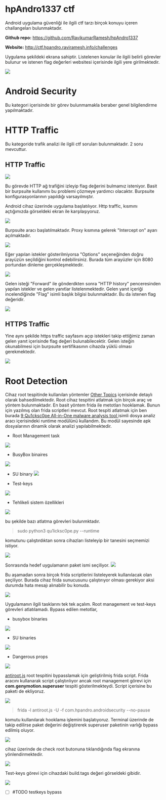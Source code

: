 # hpAndro1337 ctf

Android uygulama güvenliği ile ilgili ctf tarzı birçok konuyu içeren challangeları bulunmaktadır.

**Github repo:** https://github.com/RavikumarRamesh/hpAndro1337

**Website:** http://ctf.hpandro.raviramesh.info/challenges

Uygulama şekildeki ekrana sahiptir. Listelenen konular ile ilgili belirli görevler bulunur ve istenen flag değerleri websitesi içerisinde ilgili yere girilmektedir.

![](../../../images/Pasted%20image%2020220326200341.png)


# Android Security
Bu kategori içerisinde bir görev bulunmamakla beraber genel bilgilendirme yapılmaktadır.

# HTTP Traffic
Bu kategoride trafik analizi ile ilgili ctf soruları bulunmaktadır. 2 soru mevcuttur.

## HTTP Traffic
![](../../../images/Pasted%20image%2020220326202459.png)

Bu görevde HTTP ağ trafiğini izleyip flag değerini bulmamız isteniyor. Basit bir burpsuite kullanımı bu problemi çözmeye yardımcı olacaktır. Burpsuite konfigurasyonlarının yapıldığı varsayılmıştır.

Android cihaz üzerinde uygulama başlatılıyor. Http traffic, kısmını açtığımızda görseldeki ekran ile karşılaşıyoruz.

![](../../../images/Pasted%20image%2020220327120957.png)

Burpsuite aracı başlatılmaktadır. Proxy kısmına gelerek "Intercept on" ayarı açılmaktadır.

![](../../../images/Pasted%20image%2020220327120704.png)

Eğer yapılan istekler gösterilmiyorsa "Options" seçeneğinden doğru arayüzün seçildiğini kontrol edebilirsiniz. Burada tüm arayüzler için 8080 portundan dinleme gerçekleşmektedir.

![](../../../images/Pasted%20image%2020220327122041.png)

Gelen isteği "Forward" ile gönderdkten sonra "HTTP history" penceresinden yapılan istekler ve gelen yanıtlar listelenmektedir. Gelen yanıt içeriği incelendiğinde "Flag" isimli başlık bilgisi bulunmaktadır. Bu da istenen flag değeridir.

![](../../../images/Pasted%20image%2020220327122553.png)

## HTTPS Traffic
Yine aynı şekilde https traffic sayfasını açıp istekleri takip ettiğimiz zaman gelen yanıt içerisinde flag değeri bulunabilecektir. Gelen isteğin okunabilmesi için burpsuite sertifikasının cihazda yüklü olması gerekmektedir.

![](../../../images/Pasted%20image%2020220327124350.png)

# Root Detection
Cihaz root tespitinde kullanılan yöntemler [Other Topics](../AndroidSec.md#Other%20Topics) içerisinde detaylı olarak bahsedilmektedir. Root cihaz tespitini atlatmak için birçok araç ve yöntem bulunmaktadır. En basit yöntem frida ile metotları hooklamak. Bunun için yazılmış olan frida scriptleri mevcut. 
Root tespiti atlatmak için ben burada [9 Qu1cksc0pe All-in-One malware analysis tool ](../AndroidSec.md#9%20Qu1cksc0pe%20All-in-One%20malware%20analysis%20tool) isimli dosya analiz aracı içerisindeki runtime modülünü kullandım. Bu modül sayesinde apk dosyalarının dinamik olarak analizi yapılabilmektedir.

- Root Management task

![](../../images/Pasted%20image%2020220420041720.png)

- BusyBox binaires

![](../../images/Pasted%20image%2020220420041823.png)

- SU binary 
![](../../images/Pasted%20image%2020220420041916.png)

- Test-keys 

![](../../images/Pasted%20image%2020220420044919.png)

- Tehlikeli sistem özellikleri

![](../../images/Pasted%20image%2020220420050635.png)

bu şekilde bazı atlatma görevleri bulunmktadır.

>sudo python3 qu1icksc0pe.py --runtime

komutunu çalıştırdıktan sonra cihazları listeleyip bir tanesini seçmemizi istiyor.

![](../../images/Pasted%20image%2020220420043413.png)

Sonrasında hedef uygulamanın paket ismi seçiliyor.
![](../../images/Pasted%20image%2020220420043507.png)

Bu aşamadan sonra birçok frida scriptlerini listeleyerek kullanılacak olan seçiliyor. Burada cihaz frida sunucusunu çalıştırıyor olması gerekiyor aksi durumda hata mesajı alınabilir bu konuda.

![](../../images/Pasted%20image%2020220420044610.png)

Uygulamanın ilgili tasklarını tek tek açalım. Root management ve test-keys görevleri atlatılamadı.
Bypass edilen metotlar,
- busybox binaries

![](../../images/Pasted%20image%2020220420045111.png)

- SU binaries

![](../../images/Pasted%20image%2020220420050242.png)

- Dangerous props

![](../../images/Pasted%20image%2020220420045735.png)

[antiroot.js](https://gist.github.com/pich4ya/0b2a8592d3c8d5df9c34b8d185d2ea35) root tespitini bypasslamak için geliştirilmiş frida script. Frida aracını kullanarak script çalıştırılıyor ancak root management görevi için **com.genymotion.superuser** tespiti gösterilmekteydi. Script içerisine bu paketi de ekliyoruz.

![](../../images/Pasted%20image%2020220420055356.png)

>frida -l antiroot.js -U -f com.hpandro.androidsecurity --no-pause

komutu kullanılarak hooklama işlemini başlatıyoruz. Terminal üzerinde de takip edilirse paket değerini değiştirerek superuser paketinin varlığı bypass edilmiş oluyor.

![](../../images/Pasted%20image%2020220420055719.png)

cihaz üzerinde de check root butonuna tıklandığında flag ekranına yönlendirmektedir.

![](../../images/Pasted%20image%2020220420055853.png)

Test-keys görevi için cihazdaki build.tags değeri görseldeki gibidir. 

![](../../images/Pasted%20image%2020220420061748.png)

- [ ] #TODO testkeys bypass